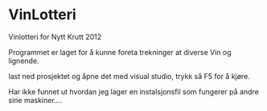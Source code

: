 VinLotteri
==========

Vinlotteri for Nytt Krutt 2012

Programmet er laget for å kunne foreta trekninger at diverse Vin og lignende.


last ned prosjektet og åpne det med visual studio, trykk så F5 for å kjøre.

Har ikke funnet ut hvordan jeg lager en instalsjonsfil som fungerer på andre sine maskiner....
